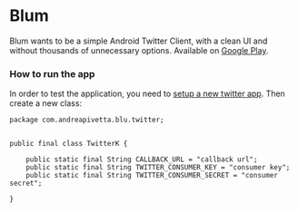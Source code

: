 # Blum

Blum wants to be a simple Android Twitter Client, with a clean UI and without thousands of unnecessary options.
Available on [Google Play](https://play.google.com/store/apps/details?id=com.andreapivetta.blu).

### How to run the app

In order to test the application, you need to [setup a new twitter app](https://apps.twitter.com/). Then create a new class:
```
package com.andreapivetta.blu.twitter;


public final class TwitterK {

    public static final String CALLBACK_URL = "callback url";
    public static final String TWITTER_CONSUMER_KEY = "consumer key";
    public static final String TWITTER_CONSUMER_SECRET = "consumer secret";

}
```